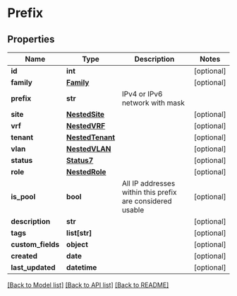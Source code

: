 # Prefix

## Properties
Name | Type | Description | Notes
------------ | ------------- | ------------- | -------------
**id** | **int** |  | [optional] 
**family** | [**Family**](Family.md) |  | [optional] 
**prefix** | **str** | IPv4 or IPv6 network with mask | 
**site** | [**NestedSite**](NestedSite.md) |  | [optional] 
**vrf** | [**NestedVRF**](NestedVRF.md) |  | [optional] 
**tenant** | [**NestedTenant**](NestedTenant.md) |  | [optional] 
**vlan** | [**NestedVLAN**](NestedVLAN.md) |  | [optional] 
**status** | [**Status7**](Status7.md) |  | [optional] 
**role** | [**NestedRole**](NestedRole.md) |  | [optional] 
**is_pool** | **bool** | All IP addresses within this prefix are considered usable | [optional] 
**description** | **str** |  | [optional] 
**tags** | **list[str]** |  | [optional] 
**custom_fields** | **object** |  | [optional] 
**created** | **date** |  | [optional] 
**last_updated** | **datetime** |  | [optional] 

[[Back to Model list]](../README.md#documentation-for-models) [[Back to API list]](../README.md#documentation-for-api-endpoints) [[Back to README]](../README.md)


